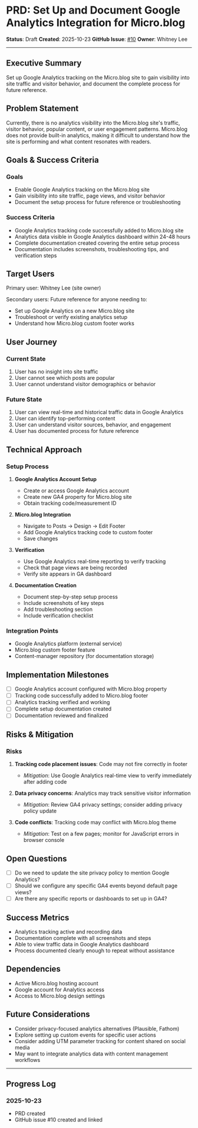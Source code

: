 # PRD: Set Up and Document Google Analytics Integration for Micro.blog

**Status**: Draft
**Created**: 2025-10-23
**GitHub Issue**: [#10](https://github.com/wiggitywhitney/content-manager/issues/10)
**Owner**: Whitney Lee

---

## Executive Summary

Set up Google Analytics tracking on the Micro.blog site to gain visibility into site traffic and visitor behavior, and document the complete process for future reference.

## Problem Statement

Currently, there is no analytics visibility into the Micro.blog site's traffic, visitor behavior, popular content, or user engagement patterns. Micro.blog does not provide built-in analytics, making it difficult to understand how the site is performing and what content resonates with readers.

## Goals & Success Criteria

### Goals
- Enable Google Analytics tracking on the Micro.blog site
- Gain visibility into site traffic, page views, and visitor behavior
- Document the setup process for future reference or troubleshooting

### Success Criteria
- Google Analytics tracking code successfully added to Micro.blog site
- Analytics data visible in Google Analytics dashboard within 24-48 hours
- Complete documentation created covering the entire setup process
- Documentation includes screenshots, troubleshooting tips, and verification steps

## Target Users

Primary user: Whitney Lee (site owner)

Secondary users: Future reference for anyone needing to:
- Set up Google Analytics on a new Micro.blog site
- Troubleshoot or verify existing analytics setup
- Understand how Micro.blog custom footer works

## User Journey

### Current State
1. User has no insight into site traffic
2. User cannot see which posts are popular
3. User cannot understand visitor demographics or behavior

### Future State
1. User can view real-time and historical traffic data in Google Analytics
2. User can identify top-performing content
3. User can understand visitor sources, behavior, and engagement
4. User has documented process for future reference

## Technical Approach

### Setup Process
1. **Google Analytics Account Setup**
   - Create or access Google Analytics account
   - Create new GA4 property for Micro.blog site
   - Obtain tracking code/measurement ID

2. **Micro.blog Integration**
   - Navigate to Posts → Design → Edit Footer
   - Add Google Analytics tracking code to custom footer
   - Save changes

3. **Verification**
   - Use Google Analytics real-time reporting to verify tracking
   - Check that page views are being recorded
   - Verify site appears in GA dashboard

4. **Documentation Creation**
   - Document step-by-step setup process
   - Include screenshots of key steps
   - Add troubleshooting section
   - Include verification checklist

### Integration Points
- Google Analytics platform (external service)
- Micro.blog custom footer feature
- Content-manager repository (for documentation storage)

## Implementation Milestones

- [ ] Google Analytics account configured with Micro.blog property
- [ ] Tracking code successfully added to Micro.blog footer
- [ ] Analytics tracking verified and working
- [ ] Complete setup documentation created
- [ ] Documentation reviewed and finalized

## Risks & Mitigation

### Risks
1. **Tracking code placement issues**: Code may not fire correctly in footer
   - *Mitigation*: Use Google Analytics real-time view to verify immediately after adding code

2. **Data privacy concerns**: Analytics may track sensitive visitor information
   - *Mitigation*: Review GA4 privacy settings; consider adding privacy policy update

3. **Code conflicts**: Tracking code may conflict with Micro.blog theme
   - *Mitigation*: Test on a few pages; monitor for JavaScript errors in browser console

## Open Questions

- [ ] Do we need to update the site privacy policy to mention Google Analytics?
- [ ] Should we configure any specific GA4 events beyond default page views?
- [ ] Are there any specific reports or dashboards to set up in GA4?

## Success Metrics

- Analytics tracking active and recording data
- Documentation complete with all screenshots and steps
- Able to view traffic data in Google Analytics dashboard
- Process documented clearly enough to repeat without assistance

## Dependencies

- Active Micro.blog hosting account
- Google account for Analytics access
- Access to Micro.blog design settings

## Future Considerations

- Consider privacy-focused analytics alternatives (Plausible, Fathom)
- Explore setting up custom events for specific user actions
- Consider adding UTM parameter tracking for content shared on social media
- May want to integrate analytics data with content management workflows

---

## Progress Log

### 2025-10-23
- PRD created
- GitHub issue #10 created and linked


